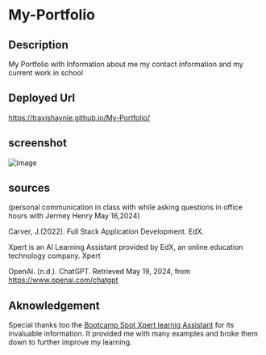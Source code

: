# My-Portfolio

## Description
 My Portfolio with Information about me  my contact information and my current work in school

## Deployed Url
https://travishaynie.github.io/My-Portfolio/

## screenshot
![image](https://github.com/TravisHaynie/My-Portfolio/assets/161087057/b70d23c0-b3d4-4586-9688-3632c3a19cc2)


## sources

(personal communication in class with while asking questions in office hours with Jermey Henry May 16,2024)

Carver, J.(2022). Full Stack Application Development. EdX.

Xpert is an AI Learning Assistant provided by EdX, an online education technology company. Xpert

OpenAI. (n.d.). ChatGPT. Retrieved May 19, 2024, from https://www.openai.com/chatgpt

## Aknowledgement
Special thanks too the [Bootcamp Spot Xpert learnig Assistant](https://bootcampspot.instructure.com/?login_success=1) for its invaluable information. It provided me with many examples and broke them down to further improve my learning.
